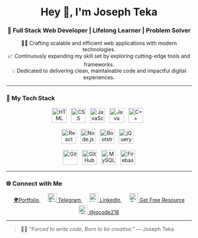 <h1 align="center">Hey 👋, I'm Joseph Teka</h1><h3 align="center">🚀 Full Stack Web Developer | Lifelong Learner | Problem Solver</h3>

<p align="center">
  👨‍💻 Crafting scalable and efficient web applications with modern technologies.<br>
  📈 Continuously expanding my skill set by exploring cutting-edge tools and frameworks.<br>
  💡 Dedicated to delivering clean, maintainable code and impactful digital experiences.
</p>


---

### 🧠 My Tech Stack

<p align="center">
  <!-- Languages -->
  <img src="https://cdn.jsdelivr.net/gh/devicons/devicon/icons/html5/html5-original.svg" title="HTML5" alt="HTML" width="40" height="40"/>&nbsp;&nbsp;
  <img src="https://cdn.jsdelivr.net/gh/devicons/devicon/icons/css3/css3-original.svg" title="CSS3" alt="CSS" width="40" height="40"/>&nbsp;&nbsp;
  <img src="https://cdn.jsdelivr.net/gh/devicons/devicon/icons/javascript/javascript-original.svg" title="JavaScript" alt="JavaScript" width="40" height="40"/>&nbsp;&nbsp;
  <img src="https://cdn.jsdelivr.net/gh/devicons/devicon/icons/java/java-original.svg" title="Java" alt="Java" width="40" height="40"/>&nbsp;&nbsp;
  <img src="https://cdn.jsdelivr.net/gh/devicons/devicon/icons/cplusplus/cplusplus-original.svg" title="C++" alt="C++" width="40" height="40"/>&nbsp;&nbsp;
</p>
<p align="center">
  <!-- Frameworks -->
  <img src="https://cdn.jsdelivr.net/gh/devicons/devicon/icons/react/react-original.svg" title="React" alt="React" width="40" height="40"/>&nbsp;&nbsp;
  <img src="https://cdn.jsdelivr.net/gh/devicons/devicon/icons/nodejs/nodejs-original.svg" title="Node.js" alt="Node.js" width="40" height="40"/>&nbsp;&nbsp;
  <img src="https://cdn.jsdelivr.net/gh/devicons/devicon/icons/bootstrap/bootstrap-original.svg" title="Bootstrap" alt="Bootstrap" width="40" height="40"/>&nbsp;&nbsp;
  <img src="https://cdn.jsdelivr.net/gh/devicons/devicon/icons/jquery/jquery-original.svg" title="jQuery" alt="jQuery" width="40" height="40"/>&nbsp;&nbsp;
</p>
<p align="center">
  <!-- Tools & DB -->
  <img src="https://cdn.jsdelivr.net/gh/devicons/devicon/icons/git/git-original.svg" title="Git" alt="Git" width="40" height="40"/>&nbsp;&nbsp;
  <img src="https://cdn.jsdelivr.net/gh/devicons/devicon/icons/github/github-original.svg" title="GitHub" alt="GitHub" width="40" height="40"/>&nbsp;&nbsp;
  <img src="https://cdn.jsdelivr.net/gh/devicons/devicon/icons/mysql/mysql-original.svg" title="MySQL" alt="MySQL" width="40" height="40"/>&nbsp;&nbsp;
  <img src="https://cdn.jsdelivr.net/gh/devicons/devicon/icons/firebase/firebase-plain.svg" title="Firebase" alt="Firebase" width="40" height="40"/>
</p>

---


### 🌐 Connect with Me

<p align="center">
  <a href="https://josteka.netlify.app/" target="_blank" style="margin: 0 10px;">  🌍Portfolio
  </a>
  <a href="https://t.me/josephteka" target="_blank" style="margin: 0 10px;">
    <img src="https://cdn.jsdelivr.net/gh/simple-icons/simple-icons/icons/telegram.svg" alt="Telegram" width="24" height="24" /> Telegram
  </a>
  <a href="https://www.linkedin.com/in/joseph-teka-271661309" target="_blank" style="margin: 0 10px;">
    <img src="https://cdn.jsdelivr.net/gh/devicons/devicon/icons/linkedin/linkedin-original.svg" alt="LinkedIn" width="24" height="24" /> LinkedIn
  </a>
  <a href="https://t.me/codesprin" target="_blank" style="margin: 0 10px;">
    <img src="https://cdn.jsdelivr.net/gh/simple-icons/simple-icons/icons/telegram.svg" alt="CodeSPrin" width="24" height="24" /> Get Free Resource
  </a>
  <a href="https://www.tiktok.com/@jocode216" target="_blank" style="margin: 0 10px;">
    <img src="https://cdn.jsdelivr.net/gh/simple-icons/simple-icons/icons/tiktok.svg" alt="TikTok" width="24" height="24" /> @jocode216
  </a>
</p>


---

> 🧑‍💻 _“Forced to write code, Born to be creative.”_ — Joseph Teka
